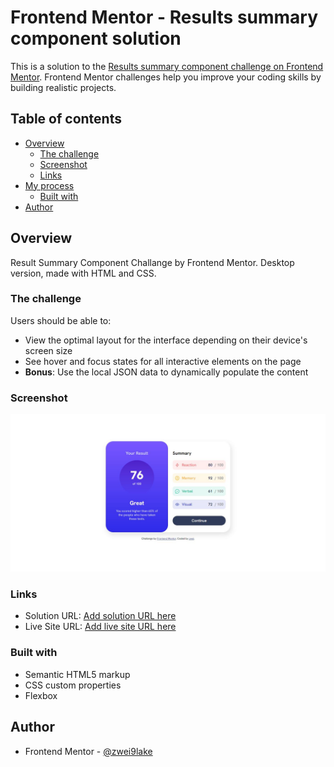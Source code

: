 # Frontend Mentor - Results summary component solution

This is a solution to the [Results summary component challenge on Frontend Mentor](https://www.frontendmentor.io/challenges/results-summary-component-CE_K6s0maV). Frontend Mentor challenges help you improve your coding skills by building realistic projects.

## Table of contents

- [Overview](#overview)
  - [The challenge](#the-challenge)
  - [Screenshot](#screenshot)
  - [Links](#links)
- [My process](#my-process)
  - [Built with](#built-with)
- [Author](#author)

## Overview

Result Summary Component Challange by Frontend Mentor. Desktop version, made with HTML and CSS.

### The challenge

Users should be able to:

- View the optimal layout for the interface depending on their device's screen size
- See hover and focus states for all interactive elements on the page
- **Bonus**: Use the local JSON data to dynamically populate the content

### Screenshot

![](./assets/images/screenshot.jpg)

### Links

- Solution URL: [Add solution URL here](https://www.frontendmentor.io/solutions/result-summary-component-challange-desktop-version-using-html-and-css-J17DmdoIyr)
- Live Site URL: [Add live site URL here](https://zwei9lake.github.io/result-summary-component/)

### Built with

- Semantic HTML5 markup
- CSS custom properties
- Flexbox

## Author

- Frontend Mentor - [@zwei9lake](https://www.frontendmentor.io/profile/zwei9lake)
